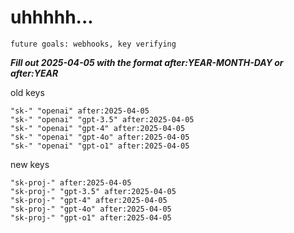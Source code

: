 # uhhhhh...

`future goals: webhooks, key verifying`



***Fill out 2025-04-05 with the format after:YEAR-MONTH-DAY or after:YEAR***

old keys
```
"sk-" "openai" after:2025-04-05
"sk-" "openai" "gpt-3.5" after:2025-04-05
"sk-" "openai" "gpt-4" after:2025-04-05
"sk-" "openai" "gpt-4o" after:2025-04-05
"sk-" "openai" "gpt-o1" after:2025-04-05
```

new keys
```
"sk-proj-" after:2025-04-05
"sk-proj-" "gpt-3.5" after:2025-04-05
"sk-proj-" "gpt-4" after:2025-04-05
"sk-proj-" "gpt-4o" after:2025-04-05
"sk-proj-" "gpt-o1" after:2025-04-05
```
